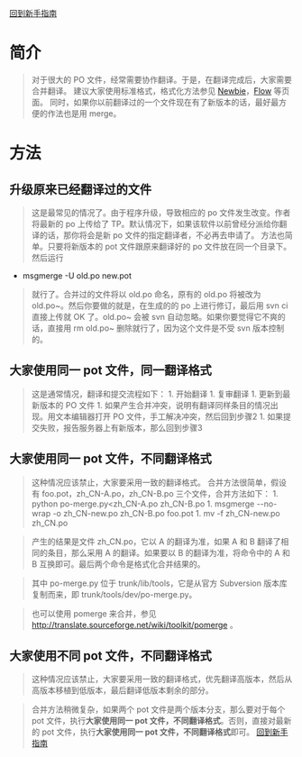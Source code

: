 [回到新手指南](Newbie.md)
# 简介 #
> 对于很大的 PO 文件，经常需要协作翻译。于是，在翻译完成后，大家需要合并翻译。
> 建议大家使用标准格式，格式化方法参见 [Newbie](Newbie.md)，[Flow](Flow.md) 等页面。
> 同时，如果你以前翻译过的一个文件现在有了新版本的话，最好最方便的作法也是用 merge。

# 方法 #
## 升级原来已经翻译过的文件 ##
> 这是最常见的情况了。由于程序升级，导致相应的 po 文件发生改变。作者将最新的 po 上传给了 TP。默认情况下，如果该软件以前曾经分派给你翻译的话，那你将会是新 po 文件的指定翻译者，不必再去申请了。
> 方法也简单。只要将新版本的 pot 文件跟原来翻译好的 po 文件放在同一个目录下。然后运行
  * msgmerge -U old.po new.pot
> 就行了。合并过的文件将以 old.po 命名，原有的 old.po 将被改为 old.po~。然后你要做的就是，在生成的的 po 上进行修订，最后用 svn ci 直接上传就 OK 了。old.po~ 会被 svn 自动忽略。如果你要觉得它不爽的话，直接用 rm old.po~ 删除就行了，因为这个文件是不受 svn 版本控制的。

## 大家使用同一 pot 文件，同一翻译格式 ##
> 这是通常情况，翻译和提交流程如下：
    1. 开始翻译
    1. 复审翻译
    1. 更新到最新版本的 PO 文件
    1. 如果产生合并冲突，说明有翻译同样条目的情况出现。用文本编辑器打开 PO 文件，手工解决冲突，然后回到步骤2
    1. 如果提交失败，报告服务器上有新版本，那么回到步骤3

## 大家使用同一 pot 文件，不同翻译格式 ##
> 这种情况应该禁止，大家要采用一致的翻译格式。
> 合并方法很简单，假设有 foo.pot，zh\_CN-A.po，zh\_CN-B.po 三个文件，合并方法如下：
    1. python po-merge.py<zh\_CN-A.po zh\_CN-B.po
    1. msgmerge --no-wrap -o zh\_CN-new.po zh\_CN-B.po foo.pot
    1. mv -f zh\_CN-new.po zh\_CN.po

> 产生的结果是文件 zh\_CN.po，它以 A 的翻译为准，如果 A 和 B 翻译了相同的条目，那么采用 A 的翻译。如果要以 B 的翻译为准，将命令中的 A 和 B 互换即可。最后两个命令是格式化合并结果的。

> 其中 po-merge.py 位于 trunk/lib/tools，它是从官方 Subversion 版本库复制而来，即 trunk/tools/dev/po-merge.py。

> 也可以使用 pomerge 来合并，参见 http://translate.sourceforge.net/wiki/toolkit/pomerge 。

## 大家使用不同 pot 文件，不同翻译格式 ##
> 这种情况应该禁止，大家要采用一致的翻译格式，优先翻译高版本，然后从高版本移植到低版本，最后翻译低版本剩余的部分。

> 合并方法稍微复杂，如果两个 pot 文件是两个版本分支，那么要对于每个 pot 文件，执行**大家使用同一 pot 文件，不同翻译格式**。否则，直接对最新的 pot 文件，执行**大家使用同一 pot 文件，不同翻译格式**即可。
[回到新手指南](Newbie.md)